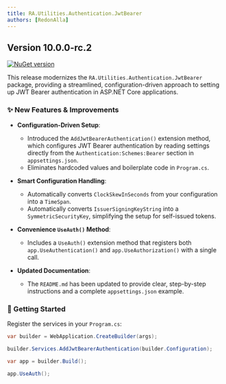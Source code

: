 ```yaml
---
title: RA.Utilities.Authentication.JwtBearer
authors: [RedonAlla]
---
```



## Version 10.0.0-rc.2
[![NuGet version](https://img.shields.io/badge/NuGet-10.0.0--rc.2-orange?logo=nuget)](https://www.nuget.org/packages/RA.Utilities.Authentication.JwtBearer/10.0.0-rc.2)


This release modernizes the `RA.Utilities.Authentication.JwtBearer` package, providing a streamlined, configuration-driven approach to setting up JWT Bearer authentication in ASP.NET Core applications.

<!-- truncate -->

### ✨ New Features & Improvements

*   **Configuration-Driven Setup**:
    *   Introduced the `AddJwtBearerAuthentication()` extension method, which configures JWT Bearer authentication by reading settings directly from the `Authentication:Schemes:Bearer` section in `appsettings.json`.
    *   Eliminates hardcoded values and boilerplate code in `Program.cs`.

*   **Smart Configuration Handling**:
    *   Automatically converts `ClockSkewInSeconds` from your configuration into a `TimeSpan`.
    *   Automatically converts `IssuerSigningKeyString` into a `SymmetricSecurityKey`, simplifying the setup for self-issued tokens.

*   **Convenience `UseAuth()` Method**:
    *   Includes a `UseAuth()` extension method that registers both `app.UseAuthentication()` and `app.UseAuthorization()` with a single call.

*   **Updated Documentation**:
    *   The `README.md` has been updated to provide clear, step-by-step instructions and a complete `appsettings.json` example.

### 🚀 Getting Started

Register the services in your `Program.cs`:

```csharp
var builder = WebApplication.CreateBuilder(args);

builder.Services.AddJwtBearerAuthentication(builder.Configuration);

var app = builder.Build();

app.UseAuth();
```